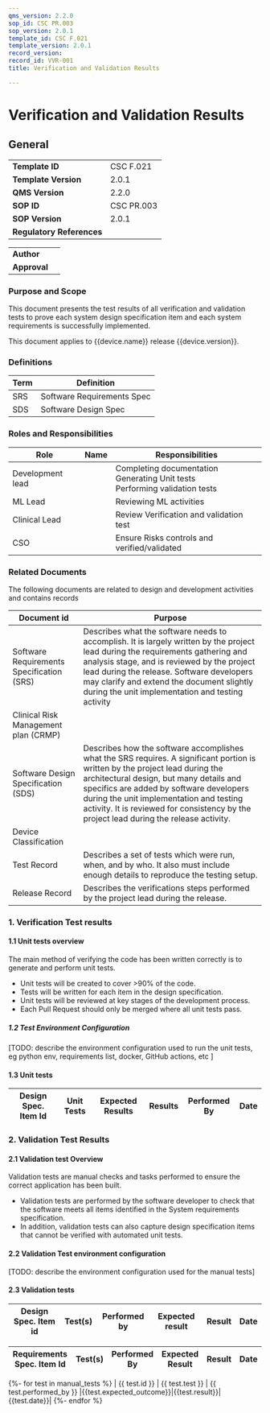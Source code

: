 ```yaml
---
qms_version: 2.2.0
sop_id: CSC PR.003
sop_version: 2.0.1
template_id: CSC F.021
template_version: 2.0.1
record_version: 
record_id: VVR-001
title: Verification and Validation Results

---
```


# Verification and Validation Results

## General

|                           |               |
|---------------------------|---------------|
| **Template ID**           | CSC F.021     |
| **Template Version**      | 2.0.1         |
| **QMS Version**           | 2.2.0         |
| **SOP ID**                | CSC PR.003    |
| **SOP Version**           | 2.0.1         |
| **Regulatory References** |               |


|              |              |
|--------------|--------------|
| **Author**   |              |
| **Approval** |              |
### Purpose and Scope

This document presents the test results of all verification and validation tests to prove each system design 
specification item and each system requirements is successfully implemented.

This document applies to {{device.name}} release {{device.version}}.

### Definitions

| Term    | Definition                                        |
|---------|---------------------------------------------------|
| SRS     | Software Requirements Spec                        |
| SDS     | Software Design Spec                              |


### Roles and Responsibilities

| Role             | Name | Responsibilities                                                                      |
|------------------|------|---------------------------------------------------------------------------------------|
| Development lead |      | Completing documentation <br>  Generating Unit tests <br >Performing validation tests |
| ML Lead          |      | Reviewing ML activities                                                               |
| Clinical Lead    |      | Review Verification and validation test                                               |
| CSO              |      | Ensure Risks controls and verified/validated                                          |


### Related Documents

The following documents are related to design and development activities and contains records 

| Document id                               | Purpose                                                                                                                                                                                                                                                                                                                                                      |
|-------------------------------------------|--------------------------------------------------------------------------------------------------------------------------------------------------------------------------------------------------------------------------------------------------------------------------------------------------------------------------------------------------------------|
| Software Requirements Specification (SRS) | Describes what the software needs to accomplish.  It is largely written by the project lead during the requirements gathering and analysis stage, and is reviewed by the project lead during the release.  Software developers may clarify and extend the document slightly during the unit implementation and testing activity                              |
| Clinical Risk Management plan (CRMP)      |                                                                                                                                                                                                                                                                                                                                                              |
| Software Design Specification (SDS)       | Describes how the software accomplishes what the SRS requires.  A significant portion is written by the project lead during the architectural design, but many details and specifics are added by software developers during the  unit implementation and testing activity.  It is reviewed for consistency by the project lead during the release activity. |
| Device Classification                     |                                                                                                                                                                                                                                                                                                                                                              |
| Test Record                               | Describes a set of tests which were run, when, and by who.  It also must include enough details to reproduce the testing setup.                                                                                                                                                                                                                              |
| Release Record                            | Describes the verifications steps performed by the project lead during the release.                                                                                                                                                                                                                                                                          |


### 1. Verification Test results

#### 1.1 Unit tests overview 

The main method of verifying the code has been written correctly is to generate and perform unit tests. 

- Unit tests will be created to cover >90% of the code. 
- Tests will be written for each item in the design specification. 
- Unit tests will be reviewed at key stages of the development process.
- Each Pull Request should only be merged where all unit tests pass. 

##### 1.2 Test Environment Configuration 

[TODO: describe the environment configuration used to run the unit tests, eg python env, requirements list, docker, 
GitHub actions, etc ]

#### 1.3 Unit tests

| Design Spec. Item Id | Unit Tests | Expected Results | Results | Performed By   | Date |
|----------------------|------------|------------------|---------|----------------|------|

 
### 2. Validation Test Results

#### 2.1 Validation test Overview

Validation tests are manual checks and tasks performed to ensure the correct application has been built.
- Validation tests are performed by the software developer to check that the software meets all items identified in the 
System requirements specification. 
- In addition, validation tests can also capture design specification items that cannot be verified with automated unit
tests. 

#### 2.2 Validation Test environment configuration

[TODO: describe the environment configuration used for the manual tests]

#### 2.3 Validation tests

| Design Spec. Item id | Test(s)    | Performed by     | Expected result     | Result | Date  |
|----------------------|------------|------------------|---------------------|--------|-------|


| Requirements Spec. Item Id | Test(s)   | Performed By | Expected Result   | Result  | Date  |
|----------------------------|-----------|--------------|-------------------|---------|-------|
{%- for test in manual_tests %} 
| {{ test.id }} | {{ test.test }} | {{ test.performed_by }} |{{test.expected_outcome}}|{{test.result}}|{{test.date}}|
{%- endfor %}
